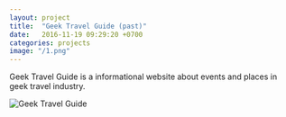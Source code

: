```yaml
---
layout: project
title:  "Geek Travel Guide (past)"
date:   2016-11-19 09:29:20 +0700
categories: projects
image: "/1.png"
---
```

Geek Travel Guide is a informational website about events and places in geek travel industry.

<img src="/1.png" alt="Geek Travel Guide">